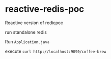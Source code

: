 # reactive-redis-poc

Reactive version of redicpoc

run standalone redis

Run `Application.java`

execute `curl http://localhost:9090/coffee-brew`